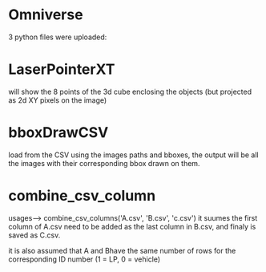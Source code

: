 # Omniverse

3 python files were uploaded:

# LaserPointerXT #
will show the 8 points of the 3d cube enclosing the objects (but projected as 2d XY pixels on the image)

# bboxDrawCSV  #
load from the CSV using the images paths and bboxes, the output will be all the images with their corresponding bbox drawn on them.

# combine_csv_column #
usages--> combine_csv_columns('A.csv', 'B.csv', 'c.csv')
it suumes the first column of A.csv need to be added as the last column in B.csv, and finaly is saved as C.csv.

it is also assumed that A and Bhave the same number of rows for the corresponding ID number (1 = LP, 0 = vehicle)


